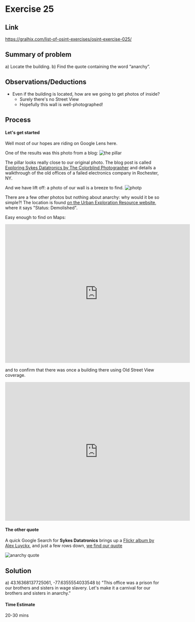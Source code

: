 # Exercise 25

## Link
https://gralhix.com/list-of-osint-exercises/osint-exercise-025/

## Summary of problem

a) Locate the building.
b) Find the quote containing the word “anarchy”.


## Observations/Deductions

- Even if the building is located, how are we going to get photos of inside?
    - Surely there's no Street View
    - Hopefully this wall is well-photographed!

## Process

#### Let's get started

Well most of our hopes are riding on Google Lens here.

One of the results was this photo from a blog:
![the pillar](https://images.squarespace-cdn.com/content/v1/5495e6c1e4b04b06d45a4dba/1423190994362-LH8E92CGAET0NOXBH8OO/image-asset.jpeg?format=1000w)

The pillar looks really close to our original photo. The blog post is called [Exploring Sykes Datatronics by The Colorblind Photographer](https://www.colorblindedphoto.com/blog/2009/10/11/exploring-sykes-datatronics) and details a walkthrough of the old offices of a failed electronics company in Rochester, NY.

And we have lift off: a photo of our wall is a breeze to find.
![photp](https://images.squarespace-cdn.com/content/v1/5495e6c1e4b04b06d45a4dba/1423191098693-6CLH3ONHXZWB76QTNQZ6/_t4g8095.jpg?format=1500w)

There are a few other photos but nothing about anarchy: why would it be so simple?!
The location is found [ on the Urban Exploration Resource website](https://www.uer.ca/locations/show.asp?locid=24222), where it says "Status: Demolished".

Easy enough to find on Maps:

<iframe src="https://www.google.com/maps/embed?pb=!1m14!1m12!1m3!1d1411.1188011897634!2d-77.63583156638424!3d43.16363800700345!2m3!1f0!2f0!3f0!3m2!1i1024!2i768!4f13.1!5e1!3m2!1sen!2sus!4v1719258636976!5m2!1sen!2sus" width="600" height="450" style="border:0;" allowfullscreen="" loading="lazy" referrerpolicy="no-referrer-when-downgrade"></iframe>

and to confirm that there was once a building there using Old Street View coverage.

<iframe src="https://www.google.com/maps/embed?pb=!4v1719258708001!6m8!1m7!1sblUn7erCYL38TbUKqHxSdg!2m2!1d43.16371687226928!2d-77.6345314001371!3f208.85602493577358!4f8.945400403242871!5f0.7820865974627469" width="600" height="450" style="border:0;" allowfullscreen="" loading="lazy" referrerpolicy="no-referrer-when-downgrade"></iframe>


#### The other quote

A quick Google Search for **Sykes Datatronics** brings up a [Flickr album by Alex Luyckx](https://www.flickr.com/photos/axle81401/albums/72157621958651052/), and just a few rows down, [we find our quote](https://www.flickr.com/photos/axle81401/albums/72157621958651052/)

![anarchy quote](https://live.staticflickr.com/4139/4854252066_b684e9dc8e_4k.jpg)


## Solution

a) 43.16368137725061, -77.6355554033548
b) "This office was a prison for our brothers and sisters in wage slavery. Let's make it a carnival for our brothers and sisters in anarchy."

#### Time Estimate
20-30 mins